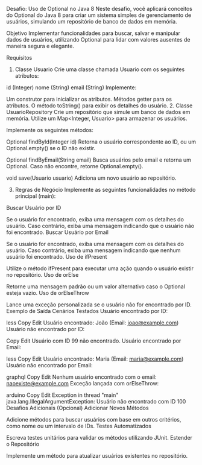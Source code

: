 
Desafio: Uso de Optional no Java 8
Neste desafio, você aplicará conceitos do Optional do Java 8 para criar um sistema simples de gerenciamento de usuários, simulando um repositório de banco de dados em memória.

Objetivo
Implementar funcionalidades para buscar, salvar e manipular dados de usuários, utilizando Optional para lidar com valores ausentes de maneira segura e elegante.

Requisitos
1. Classe Usuario
   Crie uma classe chamada Usuario com os seguintes atributos:

id (Integer)
nome (String)
email (String)
Implemente:

Um construtor para inicializar os atributos.
Métodos getter para os atributos.
O método toString() para exibir os detalhes do usuário.
2. Classe UsuarioRepository
   Crie um repositório que simule um banco de dados em memória. Utilize um Map<Integer, Usuario> para armazenar os usuários.

Implemente os seguintes métodos:

Optional<Usuario> findById(Integer id)
Retorna o usuário correspondente ao ID, ou um Optional.empty() se o ID não existir.

Optional<Usuario> findByEmail(String email)
Busca usuários pelo email e retorna um Optional<Usuario>. Caso não encontre, retorne Optional.empty().

void save(Usuario usuario)
Adiciona um novo usuário ao repositório.

3. Regras de Negócio
   Implemente as seguintes funcionalidades no método principal (main):

Buscar Usuário por ID

Se o usuário for encontrado, exiba uma mensagem com os detalhes do usuário.
Caso contrário, exiba uma mensagem indicando que o usuário não foi encontrado.
Buscar Usuário por Email

Se o usuário for encontrado, exiba uma mensagem com os detalhes do usuário.
Caso contrário, exiba uma mensagem indicando que nenhum usuário foi encontrado.
Uso de ifPresent

Utilize o método ifPresent para executar uma ação quando o usuário existir no repositório.
Uso de orElse

Retorne uma mensagem padrão ou um valor alternativo caso o Optional esteja vazio.
Uso de orElseThrow

Lance uma exceção personalizada se o usuário não for encontrado por ID.
Exemplo de Saída
Cenários Testados
Usuário encontrado por ID:

less
Copy
Edit
Usuário encontrado: João (Email: joao@example.com)
Usuário não encontrado por ID:

Copy
Edit
Usuário com ID 99 não encontrado.
Usuário encontrado por Email:

less
Copy
Edit
Usuário encontrado: Maria (Email: maria@example.com)
Usuário não encontrado por Email:

graphql
Copy
Edit
Nenhum usuário encontrado com o email: naoexiste@example.com
Exceção lançada com orElseThrow:

arduino
Copy
Edit
Exception in thread "main" java.lang.IllegalArgumentException: Usuário não encontrado com ID 100
Desafios Adicionais (Opcional)
Adicionar Novos Métodos

Adicione métodos para buscar usuários com base em outros critérios, como nome ou um intervalo de IDs.
Testes Automatizados

Escreva testes unitários para validar os métodos utilizando JUnit.
Estender o Repositório

Implemente um método para atualizar usuários existentes no repositório.
